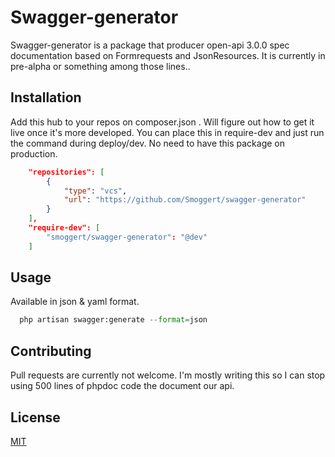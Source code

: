 # Swagger-generator

Swagger-generator is a package that producer open-api 3.0.0 spec documentation based on Formrequests and JsonResources.
It is currently in pre-alpha or something among those lines..

## Installation

Add this hub to your repos on composer.json . Will figure out how to get it live once it's more developed.
You can place this in require-dev and just run the command during deploy/dev. No need to have this package on production.
```json
    "repositories": [
        {
            "type": "vcs",
            "url": "https://github.com/Smoggert/swagger-generator"
        }
    ],
    "require-dev": [
        "smoggert/swagger-generator": "@dev"
    ]
```

## Usage
Available in json & yaml format.

```python
  php artisan swagger:generate --format=json
```

## Contributing
Pull requests are currently not welcome. 
I'm mostly writing this so I can stop using 500 lines of phpdoc code the document our api.

## License
[MIT](https://choosealicense.com/licenses/mit/)
